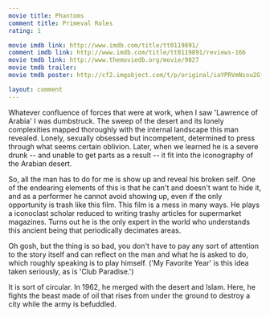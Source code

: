 ```yaml
---
movie title: Phantoms
comment title: Primeval Roles
rating: 1

movie imdb link: http://www.imdb.com/title/tt0119891/
comment imdb link: http://www.imdb.com/title/tt0119891/reviews-166
movie tmdb link: http://www.themoviedb.org/movie/9827
movie tmdb trailer: 
movie tmdb poster: http://cf2.imgobject.com/t/p/original/iaYPRVmNsou2GjxKGwm1ysT3MVu.jpg

layout: comment
---
```


Whatever confluence of forces that were at work, when I saw 'Lawrence of Arabia' I was dumbstruck. The sweep of the desert and its lonely complexities mapped thoroughly with the internal landscape this man revealed. Lonely, sexually obsessed but incompetent, determined to press through what seems certain oblivion. Later, when we learned he is a severe drunk -- and unable to get parts as a result -- it fit into the iconography of the Arabian desert.

So, all the man has to do for me is show up and reveal his broken self. One of the endearing elements of this is that he can't and doesn't want to hide it, and as a performer he cannot avoid showing up, even if the only opportunity is trash like this film. This film is a mess in many ways. He plays a iconoclast scholar reduced to writing trashy articles for supermarket magazines. Turns out he is the only expert in the world who understands this ancient being that periodically decimates areas.

Oh gosh, but the thing is so bad, you don't have to pay any sort of attention to the story itself and can reflect on the man and what he is asked to do, which roughly speaking is to play himself. ('My Favorite Year' is this idea taken seriously, as is 'Club Paradise.')

It is sort of circular. In 1962, he merged with the desert and Islam. Here, he fights the beast made of oil that rises from under the ground to destroy a city while the army is befuddled.